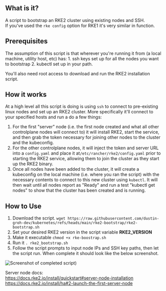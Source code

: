 ## What is it?
A script to bootstrap an RKE2 cluster using existing nodes and SSH. <br>
If you've used the ```rke config``` option for RKE1 it's very similar in function.

## Prerequisites
The assumption of this script is that wherever you're running it from (a local machine, utility host, etc) has: 1. ssh keys 
set up for all the nodes you want to bootstrap 2. kubectl set up in your path. <br>

You'll also need root access to download and run the RKE2 installation script.

## How it works
At a high level all this script is doing is using ```ssh``` to connect to pre-existing linux nodes and set up an RKE2 cluster. More specifically it'll connect to your specified hosts and run a do a few things: <br>

1. For the first "server" node (i.e. the first node created and what all other controlplane nodes will connect to) it will install RKE2, start the service, and then grab the token necessary for joining other nodes to the cluster and the kubeconfig. <br>
2. For the other controlplane nodes, it will inject the token and server URL into a ```config.yaml``` and place it at```/etc/rancher/rke2/config.yaml``` prior to starting the RKE2 service, allowing them to join the cluster as they start up the RKE2 binary. <br>
3. Once all nodes have been added to the cluster, it will create a kubeconfig on the local machine (i.e. where you ran the script) with the necessary contents to connect to this new cluster using ```kubectl```. It will then wait until all nodes report as "Ready" and run a test "kubectl get nodes" to show that the cluster has been created and is running.<br>



## How to Use

1. Download the script. ```wget https://raw.githubusercontent.com/dustin-groh-dev/kubernetes/refs/heads/main/rke2-bootstrap/rke2-bootstrap.sh```<br>
2. Set your desired RKE2 version in the script variable **RKE2_VERSION** <br>
3. Make it executable ```chmod +x rke-boostrap.sh```
4. Run it ```. rke2_bootstrap.sh``` <br>
5. Follow the script prompts to input node IPs and SSH key paths, then let the script run. When complete it should look like the below screenshot.



![Screenshot of completed script](https://i.imgur.com/ShXF3Vb.png))



Server node docs: <br>
https://docs.rke2.io/install/quickstart#server-node-installation <br>
https://docs.rke2.io/install/ha#2-launch-the-first-server-node
